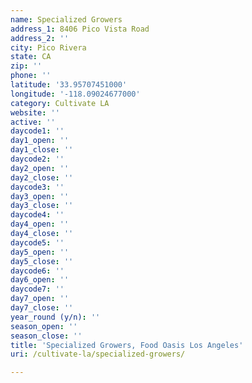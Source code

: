 ```yaml
---
name: Specialized Growers
address_1: 8406 Pico Vista Road
address_2: ''
city: Pico Rivera
state: CA
zip: ''
phone: ''
latitude: '33.95707451000'
longitude: '-118.09024677000'
category: Cultivate LA
website: ''
active: ''
daycode1: ''
day1_open: ''
day1_close: ''
daycode2: ''
day2_open: ''
day2_close: ''
daycode3: ''
day3_open: ''
day3_close: ''
daycode4: ''
day4_open: ''
day4_close: ''
daycode5: ''
day5_open: ''
day5_close: ''
daycode6: ''
day6_open: ''
daycode7: ''
day7_open: ''
day7_close: ''
year_round (y/n): ''
season_open: ''
season_close: ''
title: 'Specialized Growers, Food Oasis Los Angeles'
uri: /cultivate-la/specialized-growers/

---
```

